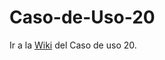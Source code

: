 # Caso-de-Uso-20
Ir a la [Wiki](https://github.com/dgt30-esp/Caso-de-uso-20/wiki) del Caso de uso 20.
